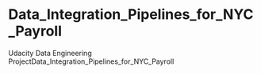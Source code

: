 # Data_Integration_Pipelines_for_NYC_Payroll
Udacity Data Engineering ProjectData_Integration_Pipelines_for_NYC_Payroll
